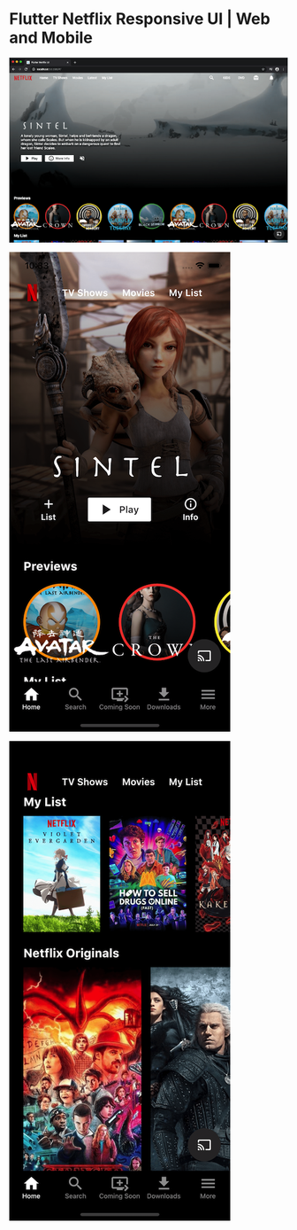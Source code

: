 # Flutter Netflix Responsive UI | Web and Mobile

![Web Screenshot](screenshots/web.png)

![Mobile Screenshot 1](screenshots/mobile0.png)

![Mobile Screenshot 2](screenshots/mobile1.png)
